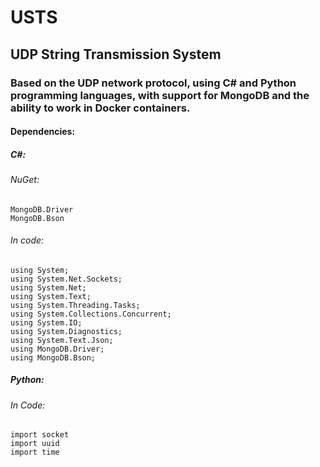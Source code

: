 # USTS
## UDP String Transmission System 
### Based on the UDP network protocol, using C# and Python programming languages, with support for MongoDB and the ability to work in Docker containers.
  
  
#### Dependencies:
##### C#:
######   NuGet:
    MongoDB.Driver
    MongoDB.Bson
######   In code:
    using System; 
    using System.Net.Sockets; 
    using System.Net; 
    using System.Text; 
    using System.Threading.Tasks; 
    using System.Collections.Concurrent; 
    using System.IO; 
    using System.Diagnostics; 
    using System.Text.Json;
    using MongoDB.Driver; 
    using MongoDB.Bson; 

##### Python:
######    In Code:
    import socket 
    import uuid 
    import time 
    
